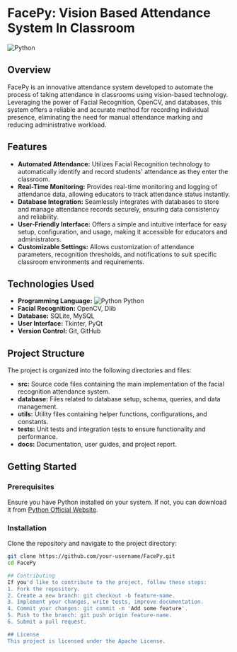 # FacePy: Vision Based Attendance System In Classroom

![Python](https://img.icons8.com/color/48/000000/python.png)

## Overview
FacePy is an innovative attendance system developed to automate the process of taking attendance in classrooms using vision-based technology. Leveraging the power of Facial Recognition, OpenCV, and databases, this system offers a reliable and accurate method for recording individual presence, eliminating the need for manual attendance marking and reducing administrative workload.

## Features
- **Automated Attendance:** Utilizes Facial Recognition technology to automatically identify and record students' attendance as they enter the classroom.
- **Real-Time Monitoring:** Provides real-time monitoring and logging of attendance data, allowing educators to track attendance status instantly.
- **Database Integration:** Seamlessly integrates with databases to store and manage attendance records securely, ensuring data consistency and reliability.
- **User-Friendly Interface:** Offers a simple and intuitive interface for easy setup, configuration, and usage, making it accessible for educators and administrators.
- **Customizable Settings:** Allows customization of attendance parameters, recognition thresholds, and notifications to suit specific classroom environments and requirements.

## Technologies Used
- **Programming Language:** ![Python](https://img.icons8.com/color/24/000000/python.png) Python
- **Facial Recognition:** OpenCV, Dlib
- **Database:** SQLite, MySQL
- **User Interface:** Tkinter, PyQt
- **Version Control:** Git, GitHub

## Project Structure
The project is organized into the following directories and files:
- **src:** Source code files containing the main implementation of the facial recognition attendance system.
- **database:** Files related to database setup, schema, queries, and data management.
- **utils:** Utility files containing helper functions, configurations, and constants.
- **tests:** Unit tests and integration tests to ensure functionality and performance.
- **docs:** Documentation, user guides, and project report.

## Getting Started
### Prerequisites
Ensure you have Python installed on your system. If not, you can download it from [Python Official Website](https://www.python.org/downloads/).

### Installation
Clone the repository and navigate to the project directory:
```bash
git clone https://github.com/your-username/FacePy.git
cd FacePy

## Contributing
If you'd like to contribute to the project, follow these steps:
1. Fork the repository.
2. Create a new branch: git checkout -b feature-name.
3. Implement your changes, write tests, improve documentation.
4. Commit your changes: git commit -m 'Add some feature'.
5. Push to the branch: git push origin feature-name.
6. Submit a pull request.

## License
This project is licensed under the Apache License.
